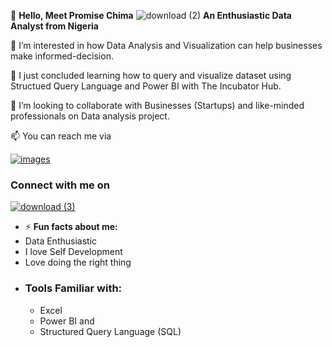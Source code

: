 👋 **Hello, Meet Promise Chima**
                                                                                                    ![download (2)](https://github.com/user-attachments/assets/41c1772d-0fcb-47d7-a6e5-896fb370a6b8)
**An Enthusiastic Data Analyst from Nigeria**

👀 I’m interested in how Data Analysis and Visualization can help businesses make informed-decision.
  
🌱 I just concluded learning how to query and visualize dataset using Structued Query Language and Power BI with The Incubator Hub.
 
 💞️ I’m looking to collaborate with Businesses (Startups) and like-minded professionals on Data analysis project.
  
 📫 You can reach me via 
 
 [![images](https://github.com/user-attachments/assets/4cede89c-24bc-4138-b0dd-8d1d40261088)](chimapromise123@gmail.com)

  
### Connect with me on

  [![download (3)](https://github.com/user-attachments/assets/0f42bf8d-c1aa-4e10-8186-a5427af78304)](https://www.linkedin.com/in/chima-promise/)




- ⚡ **Fun facts about me:**
- Data Enthusiastic
- I love Self Development
- Love doing the right thing
- 
  ### Tools Familiar with:
  - Excel
  - Power BI and
  - Structured Query Language (SQL)

<!---
Promise-dataanalyst/Promise-dataanalyst is a ✨ special ✨ repository because its `README.md` (this file) appears on your GitHub profile.
You can click the Preview link to take a look at your changes.
--->
